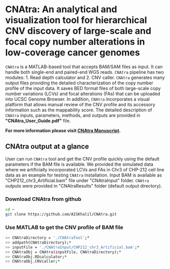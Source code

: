 # CNAtra: An analytical and visualization tool for hierarchical CNV discovery of large-scale and focal copy number alterations in low-coverage cancer genomes

`CNAtra` is a MATLAB-based tool that accepts BAM/SAM files as input. It can handle both single-end and paired-end WGS reads. `CNAtra` pipeline has two modules: 1. Read depth calculator and 2. CNV caller. `CNAtra` generates many output files providing the detailed characterization of the copy number profile of the input data. It saves BED format files of both large-scale copy number variations (LCVs) and focal alterations (FAs) that can be uploaded into UCSC Genome Browser. In addition, `CNAtra` incorporates a visual platform that allows manual review of the CNV profile and its accessory information such as the mappability score. The detailed description of `CNAtra` inputs, parameters, methods, and outputs are provided in **"CNAtra_User_Guide.pdf"** file.

**For more information please visit [CNAtra Manuscript](https://www.biorxiv.org/content/10.1101/639294v1?rss=1).**

## CNAtra output at a glance

User can run `CNAtra` tool and get the CNV profile quickly using the default parameters if the BAM file is available. We provided the simulated data where we artificially incorporated LCVs and FAs in Chr3 of CHP-212 cell line data as an example for testing `CNAtra` installation. Input BAM is available as "CHP212_chr3_Artificial.bam" file under "CNAtraInput" folder. `CNAtra` outputs were provided in "CNAtraResults" folder (default output directory). 

### Download CNAtra from github

```bash
cd ~
git clone https://github.com/AISKhalil/CNAtra.git
```

### Use MATLAB to get the CNV profile of BAM file

```bash
>> CNAtraDirectory = './CNAtraTool';*
>> addpath(CNAtraDirectory);*
>> inputFile = './CNAtraInput/CHP212_chr3_Artificial.bam';*
>> CNAtraObj = CNAtra(inputFile, CNAtraDirectory);*
>> CNAtraObj.RDcalculator;*
>> CNAtraObj.CNVcaller;*
```
